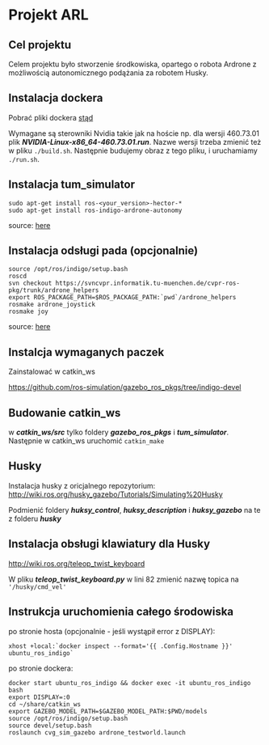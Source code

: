 # Projekt ARL
## Cel projektu
Celem projektu było stworzenie środkowiska, opartego o robota Ardrone z możliwością
autonomicznego podążania za robotem Husky.


## Instalacja dockera
Pobrać pliki dockera [stąd](https://drive.google.com/file/d/1qRobw97PCbPGaR0gGytjJ35a-JCViHB-/view?usp=sharing)

Wymagane są sterowniki Nvidia takie jak na hoście np. dla wersji 460.73.01
plik **_NVIDIA-Linux-x86_64-460.73.01.run_**.
Nazwe wersji trzeba zmienić też w pliku ```./build.sh```. Następnie budujemy obraz z tego pliku,
i uruchamiamy ```./run.sh```.

## Instalacja tum_simulator
```
sudo apt-get install ros-<your_version>-hector-*
sudo apt-get install ros-indigo-ardrone-autonomy
```
source: [here](https://github.com/angelsantamaria/tum_simulator?fbclid=IwAR1p3x1oyvDtElvbBMNjb0vG-3VrMmIIsAtg54Q_C8rSbDDJpVd6TXHziG0)
## Instalacja odsługi pada (opcjonalnie)
```
source /opt/ros/indigo/setup.bash
roscd
svn checkout https://svncvpr.informatik.tu-muenchen.de/cvpr-ros-pkg/trunk/ardrone_helpers
export ROS_PACKAGE_PATH=$ROS_PACKAGE_PATH:`pwd`/ardrone_helpers
rosmake ardrone_joystick
rosmake joy
```
source: [here](http://wiki.ros.org/tum_simulator)
## Instalcja wymaganych paczek
Zainstalować w catkin_ws

https://github.com/ros-simulation/gazebo_ros_pkgs/tree/indigo-devel

## Budowanie catkin_ws
w **_catkin_ws/src_** tylko foldery **_gazebo_ros_pkgs_** i **_tum_simulator_**.
Następnie w catkin_ws uruchomić ```catkin_make ```

## Husky
Instalacja husky z oricjalnego repozytorium:
http://wiki.ros.org/husky_gazebo/Tutorials/Simulating%20Husky

Podmienić foldery **_huksy_control_**, **_huksy_description_** i **_huksy_gazebo_**
na te z folderu **_husky_**

## Instalacja obsługi klawiatury dla Husky
http://wiki.ros.org/teleop_twist_keyboard

W pliku **_teleop_twist_keyboard.py_** w lini 82 zmienić nazwę topica na ```'/husky/cmd_vel'```

## Instrukcja uruchomienia całego środowiska
po stronie hosta (opcjonalnie - jeśli wystąpił error z DISPLAY):
```
xhost +local:`docker inspect --format='{{ .Config.Hostname }}' ubuntu_ros_indigo`
```
po stronie dockera:
```
docker start ubuntu_ros_indigo && docker exec -it ubuntu_ros_indigo bash
export DISPLAY=:0
cd ~/share/catkin_ws
export GAZEBO_MODEL_PATH=$GAZEBO_MODEL_PATH:$PWD/models
source /opt/ros/indigo/setup.bash
source devel/setup.bash
roslaunch cvg_sim_gazebo ardrone_testworld.launch
```
